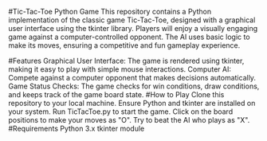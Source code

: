 #Tic-Tac-Toe Python Game
This repository contains a Python implementation of the classic game Tic-Tac-Toe, designed with a graphical user interface using the tkinter library. Players will enjoy a visually engaging game against a computer-controlled opponent. The AI uses basic logic to make its moves, ensuring a competitive and fun gameplay experience.

#Features
Graphical User Interface: The game is rendered using tkinter, making it easy to play with simple mouse interactions.
Computer AI: Compete against a computer opponent that makes decisions automatically.
Game Status Checks: The game checks for win conditions, draw conditions, and keeps track of the game board state.
#How to Play
Clone this repository to your local machine.
Ensure Python and tkinter are installed on your system.
Run TicTacToe.py to start the game.
Click on the board positions to make your moves as "O".
Try to beat the AI who plays as "X".
#Requirements
Python 3.x
tkinter module
